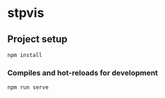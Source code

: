 # stpvis

## Project setup
```
npm install
```

### Compiles and hot-reloads for development
```
npm run serve

